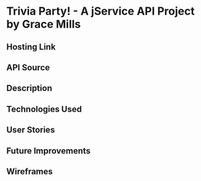 # Trivia Party! - A jService API Project by Grace Mills

## Hosting Link

## API Source

## Description

## Technologies Used

## User Stories

## Future Improvements

## Wireframes